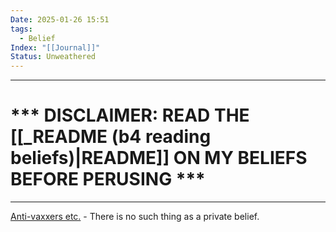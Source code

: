 ```yaml
---
Date: 2025-01-26 15:51
tags:
  - Belief
Index: "[[Journal]]"
Status: Unweathered
---
```

---
# *** DISCLAIMER: READ THE [[_README (b4 reading beliefs)|README]] ON MY BELIEFS BEFORE PERUSING ***

---

[Anti-vaxxers etc.](https://www.youtube.com/watch?v=AYkhlXronNk&list=PL8dPuuaLjXtNgK6MZucdYldNkMybYIHKR&index=15) - There is no such thing as a private belief. 

